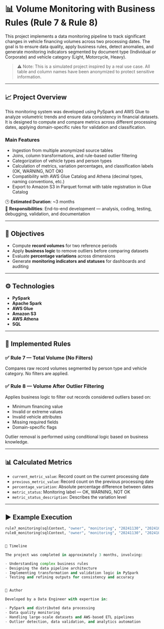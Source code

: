 # 📊 Volume Monitoring with Business Rules (Rule 7 & Rule 8)

This project implements a data monitoring pipeline to track significant changes in vehicle financing volumes across two processing dates. The goal is to ensure data quality, apply business rules, detect anomalies, and generate monitoring indicators segmented by document type (Individual or Corporate) and vehicle category (Light, Motorcycle, Heavy).

> ⚠️ Note: This is a simulated project inspired by a real use case. All table and column names have been anonymized to protect sensitive information.

---

## 📈 Project Overview

This monitoring system was developed using PySpark and AWS Glue to analyze volumetric trends and ensure data consistency in financial datasets. It is designed to compute and compare metrics across different processing dates, applying domain-specific rules for validation and classification.

### Main Features

- Ingestion from multiple anonymized source tables
- Joins, column transformations, and rule-based outlier filtering
- Categorization of vehicle types and person types
- Calculation of metrics, variation percentages, and classification labels (OK, WARNING, NOT OK)
- Compatibility with AWS Glue Catalog and Athena (decimal types, naming conventions, etc.)
- Export to Amazon S3 in Parquet format with table registration in Glue Catalog

🕒 **Estimated Duration**: ~3 months  
🔧 **Responsibilities**: End-to-end development — analysis, coding, testing, debugging, validation, and documentation

---

## 🎯 Objectives

- Compute **record volumes** for two reference periods
- Apply **business logic** to remove outliers before comparing datasets
- Evaluate **percentage variations** across dimensions
- Generate **monitoring indicators and statuses** for dashboards and auditing

---

## ⚙️ Technologies

- **PySpark**
- **Apache Spark**
- **AWS Glue**
- **Amazon S3**
- **AWS Athena**
- **SQL**

---

## 🧪 Implemented Rules

### ✅ Rule 7 — Total Volume (No Filters)

Compares raw record volumes segmented by person type and vehicle category. No filters are applied.

### ✅ Rule 8 — Volume After Outlier Filtering

Applies business logic to filter out records considered outliers based on:

- Minimum financing value
- Invalid or extreme values
- Invalid vehicle attributes
- Missing required fields
- Domain-specific flags

Outlier removal is performed using conditional logic based on business knowledge.

---

## 📊 Calculated Metrics

- `current_metric_value`: Record count on the current processing date
- `previous_metric_value`: Record count on the previous processing date
- `percentage_variation`: Absolute percentage difference between dates
- `metric_status`: Monitoring label — OK, WARNING, NOT OK
- `metric_status_description`: Describes the variation level

---

## ▶️ Example Execution

```python
rule7_monitoring(sqlContext, "owner", "monitoring", "20241130", "20241031")
rule8_monitoring(sqlContext, "owner", "monitoring", "20241130", "20241031")


📅 Timeline

The project was completed in approximately 3 months, involving:

- Understanding complex business rules
- Designing the data pipeline architecture
- Implementing transformation and validation logic in PySpark
- Testing and refining outputs for consistency and accuracy


📌 Author

Developed by a Data Engineer with expertise in:

- PySpark and distributed data processing
- Data quality monitoring
- Handling large-scale datasets and AWS-based ETL pipelines
- Outlier detection, data validation, and analytics automation
